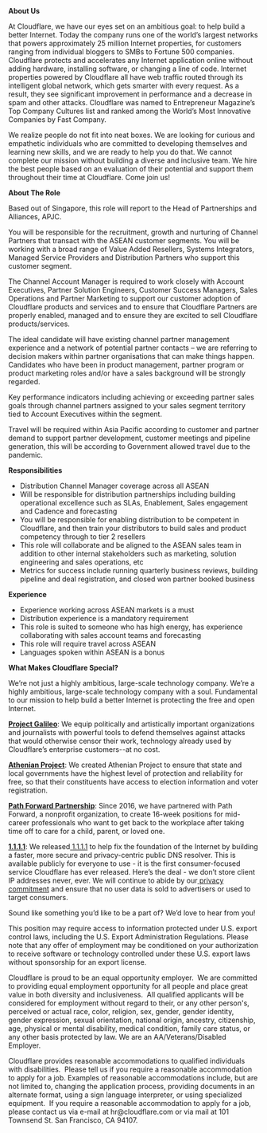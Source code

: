 <div class="content-intro">
	<div><strong>About Us</strong></div>
	<div>
		<p><span style="font-weight: 400;">At Cloudflare, we have our eyes set on an ambitious goal: to help build a better Internet. Today the company runs one of the world’s largest networks that powers approximately 25 million Internet properties, for customers ranging from individual bloggers to SMBs to Fortune 500 companies. Cloudflare protects and accelerates any Internet application online without adding hardware, installing software, or changing a line of code. Internet properties powered by Cloudflare all have web traffic routed through its intelligent global network, which gets smarter with every request. As a result, they see significant improvement in performance and a decrease in spam and other attacks. Cloudflare was named to Entrepreneur Magazine’s Top Company Cultures list and ranked among the World’s Most Innovative Companies by Fast Company.</span><span style="font-weight: 400;">&nbsp;</span></p>
		<p><span style="font-weight: 400;">We realize people do not fit into neat boxes. We are looking for curious and empathetic individuals who are committed to developing themselves and learning new skills, and we are ready to help you do that. We cannot complete our mission without building a diverse and inclusive team. We hire the best people based on an evaluation of their potential and support them throughout their time at Cloudflare. Come join us!&nbsp;</span></p>
	</div>
</div>
<p class="p1"><strong>About The Role</strong></p>
<p class="p1">Based out of Singapore, this role will report to the Head of Partnerships and Alliances, APJC.&nbsp;</p>
<p class="p1">You will be responsible for the recruitment, growth and nurturing of Channel Partners that transact with the ASEAN customer segments. You will be working with a broad range of Value Added Resellers, Systems Integrators, Managed Service Providers and Distribution Partners who support this customer segment.&nbsp;</p>
<p class="p1">The Channel Account Manager is required to work closely with Account Executives, Partner Solution Engineers, Customer Success Managers, Sales Operations and Partner Marketing to support our customer adoption of Cloudflare products and services and to ensure that Cloudflare Partners are properly enabled, managed and to ensure they are excited to sell Cloudflare products/services.</p>
<p class="p1">The ideal candidate will have existing channel partner management experience and a network of potential partner contacts – we are referring to decision makers within partner organisations that can make things happen. Candidates who have been in product management, partner program or product marketing roles and/or have a sales background will be strongly regarded.&nbsp;</p>
<p class="p1">Key performance indicators including achieving or exceeding partner sales goals through channel partners assigned to your sales segment territory tied to Account Executives within the segment.</p>
<p class="p1">Travel will be required within Asia Pacific according to customer and partner demand to support partner development, customer meetings and pipeline generation, this will be according to Government allowed travel due to the pandemic.&nbsp;</p>
<p class="p1"><strong>Responsibilities&nbsp;</strong></p>
<ul class="ul1">
	<li class="li1">Distribution Channel Manager coverage across all ASEAN</li>
	<li class="li1">Will be responsible for distribution partnerships including building operational excellence such as SLAs, Enablement, Sales engagement and Cadence and forecasting&nbsp;</li>
	<li class="li1">You will be responsible for enabling distribution to be competent in Cloudflare, and then train your distributors&nbsp;to build sales and product competency through to tier 2 resellers</li>
	<li class="li1">This role will collaborate and be aligned to the ASEAN sales team in addition to other internal stakeholders such as marketing, solution engineering and sales operations, etc</li>
	<li class="li1">Metrics for success include running quarterly business reviews, building pipeline and deal registration, and closed won partner booked business</li>
</ul>
<p class="p3"><strong>Experience&nbsp;</strong></p>
<ul class="ul1">
	<li class="li1">Experience working across ASEAN markets is a must</li>
	<li class="li1">Distribution experience is a mandatory requirement</li>
	<li class="li1">This role is suited to someone who has high energy, has experience collaborating with sales account teams and forecasting&nbsp;</li>
	<li class="li1">This role will require travel across ASEAN</li>
	<li class="li1">Languages spoken within ASEAN is a bonus&nbsp;</li>
</ul>
<div class="content-conclusion">
	<p><strong>What Makes Cloudflare Special?</strong></p>
	<p><span style="font-weight: 400;">We’re not just a highly ambitious, large-scale technology company. We’re a highly ambitious, large-scale technology company with a soul. Fundamental to our mission to help build a better Internet is protecting the free and open Internet.</span></p>
	<p><a href="https://blog.cloudflare.com/protecting-free-expression-online/"><strong>Project Galileo</strong></a><span style="font-weight: 400;">: We equip politically and artistically important organizations and journalists with powerful tools to defend themselves against attacks that would otherwise censor their work, technology already used by Cloudflare’s enterprise customers--at no cost.</span></p>
	<p><strong><a href="https://www.cloudflare.com/athenian/">Athenian Project</a></strong><span style="font-weight: 400;">: We created Athenian Project to ensure that state and local governments have the highest level of protection and reliability for free, so that their constituents have access to election information and voter registration.</span></p>
	<p><a href="https://blog.cloudflare.com/tag/path-forward/"><strong>Path Forward Partnership</strong></a><span style="font-weight: 400;">: Since 2016, we have partnered with Path Forward, a nonprofit organization, to create 16-week positions for mid-career professionals who want to get back to the workplace after taking time off to care for a child, parent, or loved one.</span></p>
	<p><a href="https://1.1.1.1/"><strong>1.1.1.1</strong></a><span style="font-weight: 400;">: We released</span><a href="https://1.1.1.1/"> <span style="font-weight: 400;">1.1.1.1</span></a><span style="font-weight: 400;"> to help fix the foundation of the Internet by building a faster, more secure and privacy-centric public DNS resolver. This is available publicly for everyone to use - it is the first consumer-focused service Cloudflare has ever released. Here’s the deal - we don’t store client IP addresses never, ever. We will continue to abide by our</span><a href="https://developers.cloudflare.com/1.1.1.1/privacy/public-dns-resolver"> privacy commitment</a><span style="font-weight: 400;"> and ensure that no user data is sold to advertisers or used to target consumers.</span></p>
	<p><span style="font-weight: 400;">Sound like something you’d like to be a part of? We’d love to hear from you!</span></p>
	<p><span style="font-weight: 400;">This position may require access to information protected under U.S. export control laws, including the U.S. Export Administration Regulations. Please note that any offer of employment may be conditioned on your authorization to receive software or technology controlled under these U.S. export laws without sponsorship for an export license.</span></p>
	<p><span style="font-weight: 400;">Cloudflare is proud to be an equal opportunity employer. &nbsp;We are committed to providing equal employment opportunity for all people and place great value in both diversity and inclusiveness. &nbsp;All qualified applicants will be considered for employment without regard to their, or any other person's, perceived or actual</span> <span style="font-weight: 400;">race, color, religion, sex, gender, gender identity, gender expression, sexual orientation, national origin, ancestry, citizenship, age, physical or mental disability, medical condition, family care status, or any other basis protected by law. </span><span style="font-weight: 400;">We are an AA/Veterans/Disabled Employer.</span></p>
	<p><span style="font-weight: 400;">Cloudflare provides reasonable accommodations to qualified individuals with disabilities. &nbsp;Please tell us if you require a reasonable accommodation to apply for a job. Examples of reasonable accommodations include, but are not limited to, changing the application process, providing documents in an alternate format, using a sign language interpreter, or using specialized equipment. &nbsp;If you require a reasonable accommodation to apply for a job, please contact us via e-mail at </span><span style="font-weight: 400;">hr@cloudflare.com</span><span style="font-weight: 400;"> or via mail at 101 Townsend St. San Francisco, CA 94107.</span></p>
</div>